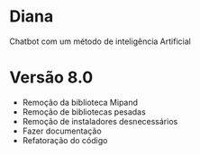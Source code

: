 # Diana
Chatbot com um método de inteligência Artificial

# Versão 8.0 

- Remoção da biblioteca Mipand 
- Remoção de bibliotecas pesadas 
- Remoção de instaladores desnecessários 
- Fazer documentação
- Refatoração do código
